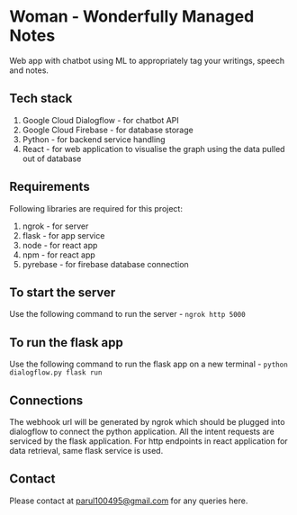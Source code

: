# Woman - Wonderfully Managed Notes
Web app with chatbot using ML to appropriately tag your writings, speech and notes.

## Tech stack
1. Google Cloud Dialogflow - for chatbot API
2. Google Cloud Firebase - for database storage
3. Python - for backend service handling
4. React - for web application to visualise the graph using the data pulled out of database

## Requirements
Following libraries are required for this project:
1. ngrok - for server
2. flask - for app service
3. node - for react app
4. npm - for react app
5. pyrebase - for firebase database connection

## To start the server
Use the following command to run the server -
`ngrok http 5000`

## To run the flask app
Use the following command to run the flask app on a new terminal -
`python dialogflow.py flask run`

## Connections
The webhook url will be generated by ngrok which should be plugged into dialogflow to connect
the python application. All the intent requests are serviced by the flask application.
For http endpoints in react application for data retrieval, same flask service is used.

## Contact
Please contact at parul100495@gmail.com for any queries here.
